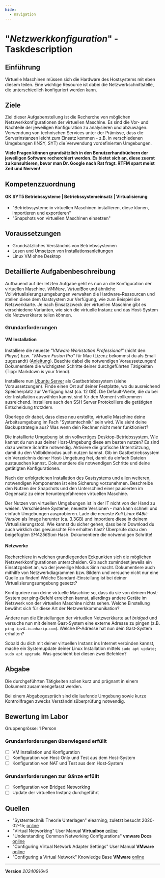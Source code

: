 ```yaml
---
hide:
  - navigation
---
```


# "*Netzwerkkonfiguration*" - Taskdescription

## Einführung
Virtuelle Maschinen müssen sich die Hardware des Hostsystems mit eben diesem teilen. Eine wichtige Resource ist dabei die Netzwerkschnittstelle, die unterschiedlich konfiguriert werden kann.

## Ziele
Ziel dieser Aufgabenstellung ist die Recherche von möglichen Netzwerkkonfigurationen der virtuellen Maschine. Es sind die Vor- und Nachteile der jeweiligen Konfiguration zu analysieren und abzuwägen.  
Verwendung von technischen Services unter der Prämisse, dass die Serverinstanzen leicht zum Einsatz kommen - z.B. in verschiedenen Umgebungen (INSY, SYT) die Verwendung  vordefinierten Umgebungen.

**Viele Fragen können grundsätzlich in den Benutzerhandbüchern der jeweiligen Software recherchiert werden. Es bietet sich an, diese zuerst zu konsultieren, bevor man Dr. Google nach Rat fragt. RTFM spart meist Zeit und Nerven!**

## Kompetenzzuordnung
#### GK SYT5 Betriebssysteme | Betriebssystemeinsatz | Virtualisierung
* "Betriebssysteme in virtuellen Maschinen installieren, diese klonen, importieren und exportieren"
* "Snapshots von virtuellen Maschinen einsetzen"

## Voraussetzungen
* Grundsätzliches Verständnis von Betriebssystemen
* Lesen und Umsetzen von Installationsanleitungen
* Linux VM ohne Desktop

## Detaillierte Aufgabenbeschreibung
Aufbauend auf der letzten Aufgabe geht es nun an die Konfiguration der virtuellen Maschine.
*VMWare*, *VirtualBox* und ähnliche Vollvirtualisierungsumgebungen verwalten die Hardware-Ressourcen und stellen diese dem Gastsystem zur Verfügung, wie zum Beispiel die Netzwerkkarte.
Je nach Einsatzzweck der virtuellen Maschine gibt es verschiedene Varianten, wie sich die virtuelle Instanz und das Host-System die Netzwerkkarte teilen können.

### Grundanforderungen

#### VM Installation

Installiere die neueste *"VMware Workstation Professional"* (nicht den *Player*) bzw. *"VMware Fusion Pro"* für Mac (Lizenz bekommst du als Email zugesandt) ([Anleitung](https://www.mikeroysoft.com/post/download-fusion-ws/)). Beachte dabei die notwendigen Voraussetzungen! Dokumentiere die wichtigsten Schritte deiner durchgeführten Tätigkeiten (Tipp: Markdown is your friend).

Installiere nun [Ubuntu Server](https://ubuntu.com/download/server) als Gastbetriebssystem (siehe Voraussetzungen). Finde einen Ort auf deiner Festplatte, wo du ausreichend Speicherplatz zur Verfügung hast (ca. 12 GB). Die Default-Werte, die du bei der Installation auswählen kannst sind für den Moment vollkommen ausreichend. Installiere auch den SSH Server Protokolliere die getätigten Entscheidung trotzdem.

Überlege dir dabei, dass diese neu erstellte, virtuelle Maschine deine Arbeitsumgebung im Fach "Systemtechnik" sein wird. Wie sieht deine Backupstrategie aus? Was wenn dein Rechner nicht mehr funktioniert?

Die installierte Umgebung ist ein vollwertiges Desktop-Betriebssystem. Wie kannst du nun aus deiner Host-Umgebung diese am besten nutzen? Es sind dazu weitere Schritte notwendig. Aktiviere die grafische Unterstützung, damit du den Vollbildmodus auch nutzen kannst. Gib im Gastbetriebssystem ein Verzeichnis deiner Host-Umgebung frei, damit du einfach Dateien austauschen kannst. Dokumentiere die notwendigen Schritte und deine getätigten Konfigurationen.

Nach der erfolgreichen Installation des Gastsystems und allen weiteren, notwendigen Komponenten ist eine Sicherung vorzunehmen. Beschreibe den Nutzen der Snapshots und den Unterschied einer pausierten im Gegensatz zu einer heruntergefahrenen virtuellen Maschine.

Der Nutzen von virtuellen Umgebungen ist in der IT nicht von der Hand zu weisen. Verschiedene Systeme, neueste Versionen - man kann schnell und einfach Umgebungen ausprobieren. Lade die neueste *Kali Linux 64Bit-Version* als Image herunter (ca. 3.3GB) und importiere diese in deinem Virtualisierungstool. Wie kannst du sicher gehen, dass beim Download du auch wirklich das gewünschte File erhalten hast? Überprüfe dazu den beigefügten *SHA256Sum* Hash. Dokumentiere die notwendigen Schritte!

#### Netzwerke

Recherchiere in welchen grundlegenden Eckpunkten sich die möglichen Netzwerkkonfigurationen unterscheiden. Gib auch zumindest jeweils ein Einsatzgebiet an, wo der jeweilige Modus Sinn macht. Dokumentiere auch mithilfe von Netzwerkdiagrammen bzw. Bildern und versuche nicht nur eine Quelle zu finden! Welche Standard-Einstellung ist bei deiner Virtualisierungsumgebung gesetzt?

Konfiguriere nun deine virtuelle Maschine so, dass du sie von deinem Host-System per ping-Befehl erreichen kannst, allerdings andere Geräte im Netzwerk von der virtuellen Maschine nichts sehen. Welche Einstellung bewährt sich für diese Art der Netzwerkkommunikation?

Ändere nun die Einstellungen der virtuellen Netzwerkkarte auf *bridged* und versuche nun mit deinem Gast-System eine externe Adresse zu pingen (z.B. `ping ipv4.icanhazip.com`). Welche IP-Adresse hat nun dein Gast-System erhalten?

Sobald du dich mit deiner virtuellen Instanz ins Internet verbinden kannst, mache ein Systemupdate deiner Linux Installation mittels `sudo apt update; sudo apt upgrade`. Was geschieht bei diesen zwei Befehlen?

## Abgabe
Die durchgeführten Tätigkeiten sollen kurz und prägnant in einem Dokument zusammengefasst werden.

Bei einem Abgabegespräch sind die laufende Umgebung sowie kurze Kontrollfragen zwecks Verständnisüberprüfung notwendig.

## Bewertung im Labor
Gruppengrösse: 1 Person
### Grundanforderungen **überwiegend erfüllt**
- [ ] VM Installation und Konfiguration
- [ ] Konfiguration von Host-Only und Test aus dem Host-System
- [ ] Konfiguration von NAT und Test aus dem Host-System
### Grundanforderungen **zur Gänze erfüllt**
- [ ] Konfiguration von Bridged Networking
- [ ] Update der virtuellen Instanz durchgeführt

## Quellen
* "Systemtechnik Theorie Unterlagen" elearning; zuletzt besucht 2020-02-15; [online](https://elearning.tgm.ac.at/course/view.php?id=1939)
* "Virtual Networking" User Manual **Virtualbox** [online](https://www.virtualbox.org/manual/UserManual.html#networkingdetails)
* "Understanding Common Networking Configurations" **vmware Docs** [online](https://docs.vmware.com/en/VMware-Workstation-Pro/16.0/com.vmware.ws.using.doc/GUID-D9B0A52D-38A2-45D7-A9EB-987ACE77F93C.html)
* "Configuring Virtual Network Adapter Settings" User Manual **VMware** [online](https://docs.vmware.com/en/VMware-Workstation-Player-for-Windows/15.0/com.vmware.player.win.using.doc/GUID-C82DCB68-2EFA-460A-A765-37225883337D.html)
* "Configuring a Virtual Network" Knowledge Base **VMware** [online](https://www.vmware.com/support/ws5/doc/ws_net.html)


---
**Version** *20240916v6*
